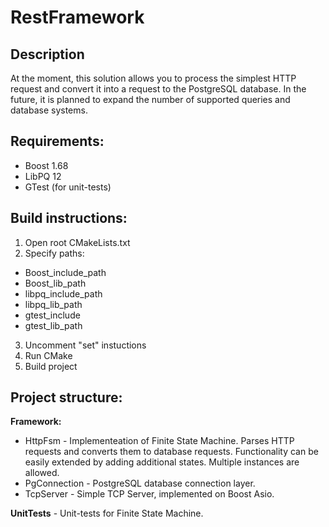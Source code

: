 
# RestFramework

## Description

At the moment, this solution allows you to process the simplest HTTP request and convert it into a request to the PostgreSQL database. In the future, it is planned to expand the number of supported queries and database systems.

## Requirements:

+ Boost 1.68
+ LibPQ 12 
+ GTest (for unit-tests)

## Build instructions:

1. Open root CMakeLists.txt
2. Specify paths: 
+ Boost_include_path
+ Boost_lib_path
+ libpq_include_path
+ libpq_lib_path
+ gtest_include
+ gtest_lib_path
3. Uncomment "set" instuctions 
4. Run CMake 
5. Build project


## Project structure:

**Framework:**
 - HttpFsm      - Implementeation of Finite State Machine. Parses HTTP requests and converts them to database requests. Functionality can be easily extended by adding additional states. Multiple instances are allowed.
 - PgConnection - PostgreSQL database connection layer.
 - TcpServer    - Simple TCP Server, implemented on Boost Asio.
 
**UnitTests** - Unit-tests for Finite State Machine. 
